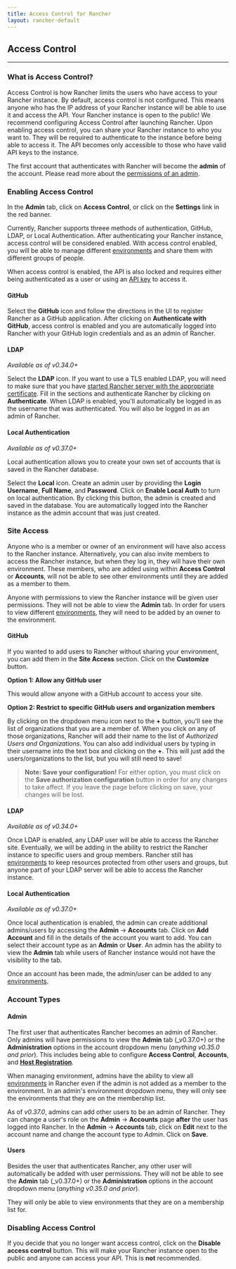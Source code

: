 ```yaml
---
title: Access Control for Rancher
layout: rancher-default
---
```


## Access Control
---

### What is Access Control?

Access Control is how Rancher limits the users who have access to your Rancher instance. By default, access control is not configured. This means anyone who has the IP address of your Rancher instance will be able to use it and access the API. Your Rancher instance is open to the public! We recommend configuring Access Control after launching Rancher. Upon enabling access control, you can share your Rancher instance to who you want to. They will be required to authenticate to the instance before being able to access it. The API becomes only accessible to those who have valid API keys to the instance. 

The first account that authenticates with Rancher will become the **admin** of the account. Please read more about the [permissions of an admin]({{site.baseurl}}/rancher/configuration/access-control/#admins). 

### Enabling Access Control

In the **Admin** tab, click on **Access Control**, or click on the **Settings** link in the red banner.

Currently, Rancher supports threee methods of authentication, GitHub, LDAP, or Local Authentication. After authenticating your Rancher instance, access control will be considered enabled. With access control enabled, you will be able to manage different [environments]({{site.baseurl}}/rancher/configuration/environments/) and share them with different groups of people. 

When access control is enabled, the API is also locked and requires either being authenticated as a user or using an [API key]({{site.baseurl}}/rancher/configuration/api-keys/) to access it.

#### GitHub

Select the **GitHub** icon and follow the directions in the UI to register Rancher as a GitHub application. After clicking on **Authenticate with GitHub**, access control is enabled and you are automatically logged into Rancher with your GitHub login credentials and as an admin of Rancher. 

#### LDAP

_Available as of v0.34.0+_

Select the **LDAP** icon. If you want to use a TLS enabled LDAP, you will need to make sure that you have [started Rancher server with the appropriate certificate]({{site.baseurl}}/rancher/installing-rancher/installing-server/#ldap). Fill in the sections and authenticate Rancher by clicking on **Authenticate**. When LDAP is enabled, you'll automatically be logged in as the username that was authenticated. You will also be logged in as an admin of Rancher.

#### Local Authentication

_Available as of v0.37.0+_

Local authentication allows you to create your own set of accounts that is saved in the Rancher database. 

Select the **Local** icon. Create an admin user by providing the **Login Username**, **Full Name**, and **Password**. Click on **Enable Local Auth** to turn on local authentication. By clicking this button, the admin is created and saved in the database. You are automatically logged into the Rancher instance as the admin account that was just created.

### Site Access

Anyone who is a member or owner of an environment will have also access to the Rancher instance. Alternatively, you can also invite members to access the Rancher instance, but when they log in, they will have their own environment. These members, who are added using within **Access Control** or **Accounts**, will not be able to see other environments until they are added as a member to them.

Anyone with permissions to view the Rancher instance will be given user permissions. They will not be able to view the **Admin** tab. In order for users to view different [environments]({{site.baseurl}}/rancher/configuration/environments/), they will need to be added by an owner to the environment.

#### GitHub

If you wanted to add users to Rancher without sharing your environment, you can add them in the **Site Access** section. Click on the **Customize** button.

**Option 1: Allow any GitHub user** 

This would allow anyone with a GitHub account to access your site.  

**Option 2: Restrict to specific GitHub users and organization members**

By clicking on the dropdown menu icon next to the **+** button, you'll see the list of organizations that you are a member of. When you click on any of those organizations, Rancher will add their name to the list of _Authorized Users and Organizations_. You can also add individual users by typing in their username into the text box and clicking on the **+**. This will just add the users/organizations to the list, but you will still need to save!

> **Note: Save your configuration!** For either option, you must click on the **Save authorization configuration** button in order for any changes to take affect. If you leave the page before clicking on save, your changes will be lost.

#### LDAP

_Available as of v0.34.0+_

Once LDAP is enabled, any LDAP user will be able to access the Rancher site. Eventually, we will be adding in the ability to restrict the Rancher instance to specific users and group members. Rancher still has [environments]({{site.baseurl}}/rancher/configuration/environments/) to keep resources protected from other users and groups, but anyone part of your LDAP server will be able to access the Rancher instance.

#### Local Authentication

_Available as of v0.37.0+_

Once local authentication is enabled, the admin can create additional admins/users by accessing the **Admin** -> **Accounts** tab. Click on **Add Account** and fill in the details of the account you want to add. You can select their account type as an **Admin** or **User**. An admin has the ability to view the **Admin** tab while users of Rancher instance would not have the visibility to the tab.  

Once an account has been made, the admin/user can be added to any [environments]({{site.baseurl}}/rancher/configuration/environments/).

### Account Types

#### Admin

The first user that authenticates Rancher becomes an admin of Rancher. Only admins will have permissions to view the **Admin** tab (_v0.37.0+) or the **Administration** options in the account dropdown menu (_anything v0.35.0 and prior_). This includes being able to configure **Access Control**, **Accounts**, and **[Host Registration]({{site.baseurl}}/rancher/configuration/host-registration/)**. 

When managing environment, admins have the ability to view all [environments]({{site.baseurl}}/rancher/configuration/environments/) in Rancher even if the admin is not added as a member to the environment. In an admin's environment dropdown menu, they will only see the environments that they are on the membership list.

As of _v0.37.0_, admins can add other users to be an admin of Rancher. They can change a user's role on the **Admin** -> **Accounts** page **after** the user has logged into Rancher. In the **Admin** -> **Accounts** tab, click on **Edit** next to the account name and change the account type to _Admin_. Click on **Save**. 

#### Users

Besides the user that authenticates Rancher, any other user will automatically be added with user permissions. They will not be able to see the **Admin** tab (_v0.37.0+) or the **Administration** options in the account dropdown menu (_anything v0.35.0 and prior_). 

They will only be able to view environments that they are on a membership list for. 

### Disabling Access Control

If you decide that you no longer want access control, click on the **Disable access control** button. This will make your Rancher instance open to the public and anyone can access your API. This is **not** recommended.